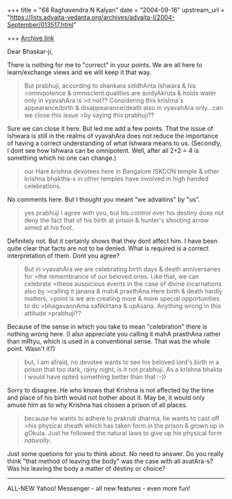 +++
title = "68 Raghavendra N Kalyan"
date = "2004-09-16"
upstream_url = "https://lists.advaita-vedanta.org/archives/advaita-l/2004-September/013517.html"

+++
[Archive link](https://lists.advaita-vedanta.org/archives/advaita-l/2004-September/013517.html)

Dear Bhaskar-ji,

There is nothing for me to "correct" in your points. We are all here to learn/exchange views and we will keep it that way.


>But prabhuji, according to shankara siddhAnta Ishwara & his >omnipotence 
>&
>omniscient qualities are avidyAkruta & holds water only in vyavahAra is >it not??  Considering this krishna's appearance/birth & 
>disappearance/death also in vyavahAra only...can we close this issue >by saying this prabhuji??

Sure we can close it here. But led me add a few points. That the issue of Ishwara is still in the realms of vyavahAra does not reduce the importance of having a correct understanding of what Ishwara means to us. (Secondly, I dont see how  Ishwara can be omnipotent. Well, after all 2+2 = 4 is something which no one can change.)


>our Hare krishna devotees here in Bangalore ISKCON temple & other 
>krishna
>bhaktha-s in other temples have involved in high handed celebrations.

No comments here. But I thought you meant "we advaitins" by "us".

>yes prabhuji I agree with you, but his *control* over his destiny does 
>not deny the fact that of his birth at prison & hunter's  shooting arrow 
>aimed at his foot.

Definitely not. But it certainly shows that they dont affect him. I have been quite clear that facts are not to be denied. What is required is a correct interpretation of them. Dont you agree?

>But in vyavahAra we are celebrating birth days & death anniversaries for >the remembrance of our beloved ones.  Like that, we can celebrate >these auspicious events in the case of divine incarnations also by >calling it janana & mahA prasthAna.Here birth & death hardly matters, >point is we are creating more & more special opportunities to do >bhagavannAma saNkIrtana & upAsana. Anything wrong in this attitude >prabhuji??

Because of the sense in which you take to mean "celebration" there is nothing wrong here. (I also appreciate you calling it mahA prasthAna rather than mRtyu, which is used in a conventional sense. That was the whole point. Wasn't it?)

>but, I am afraid, no devotee wants to see his beloved lord's birth in a
>prison that too dark, rainy night, is it not prabhuji.  As a krishna 
>bhakta I would have opted something better than that :-))

Sorry to disagree. He who knows that Krishna is not affected by the time and place of his birth would not bother about it. May be, it would only amuse him as to why Krishna has chosen a prison of all places.


>because he wants to adhere to prakruti dharma, he wants to cast off >his physical sheath which has taken form in the prison & grown up in 
>gOkula. Just he followed the natural laws to give up his physical form 
>*naturally*.

Just some quetions for you to think about. No need to answer. Do you really think "that method of leaving the body" was the case with all avatAra-s? Was his leaving the body a matter of destiny or choice? 


---------------------------------
 ALL-NEW Yahoo! Messenger - all new features - even more fun!  

